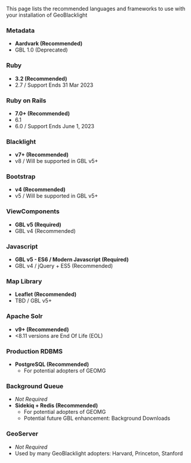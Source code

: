 This page lists the recommended languages and frameworks to use with your installation of GeoBlacklight

### Metadata
* __Aardvark (Recommended)__
* GBL 1.0 (Deprecated)

### Ruby
* __3.2 (Recommended)__
* 2.7 / Support Ends 31 Mar 2023

### Ruby on Rails
* __7.0+ (Recommended)__
* 6.1
* 6.0 / Support Ends June 1, 2023

### Blacklight
* __v7+ (Recommended)__
* v8 / Will be supported in GBL v5+

### Bootstrap
* __v4 (Recommended)__
* v5 / Will be supported in GBL v5+

### ViewComponents
* __GBL v5 (Required)__
* GBL v4 (Recommended)

### Javascript
* __GBL v5 - ES6 / Modern Javascript (Required)__
* GBL v4 / jQuery + ES5 (Recommended)

### Map Library
* __Leaflet (Recommended)__
* TBD / GBL v5+

### Apache Solr
* __v9+ (Recommended)__
* <8.11 versions are End Of Life (EOL)

### Production RDBMS
* __PostgreSQL (Recommended)__
    - For potential adopters of GEOMG

### Background Queue
* _Not Required_
* __Sidekiq + Redis (Recommended)__
    - For potential adopters of GEOMG
    - Potential future GBL enhancement: Background Downloads

### GeoServer
* _Not Required_
* Used by many GeoBlacklight adopters: Harvard, Princeton, Stanford